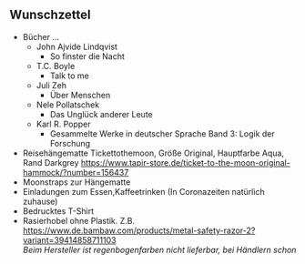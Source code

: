 ## Wunschzettel
* Bücher ...
  * John Ajvide Lindqvist
    * So finster die Nacht
  * T.C. Boyle
    * Talk to me
  * Juli Zeh
    * Über Menschen
  * Nele Pollatschek
    * Das Unglück anderer Leute
  * Karl R. Popper
    * Gesammelte Werke in deutscher Sprache Band 3: Logik der Forschung
* Reisehängematte Tickettothemoon, Größe Original, Hauptfarbe Aqua, Rand Darkgrey
https://www.tapir-store.de/ticket-to-the-moon-original-hammock/?number=156437
* Moonstraps zur Hängematte
* Einladungen zum Essen,Kaffeetrinken (In Coronazeiten natürlich zuhause)
* Bedrucktes T-Shirt
* Rasierhobel ohne Plastik. Z.B. https://www.de.bambaw.com/products/metal-safety-razor-2?variant=39414858711103  
  _Beim Hersteller ist regenbogenfarben nicht lieferbar, bei Händlern schon_
